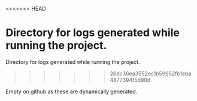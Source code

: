 <<<<<<< HEAD


Directory for logs generated while running the project.
=======
Directory for logs generated while running the project. 
>>>>>>> 26dc36ea3552ec1b59952fb1eba4877394f5d90d

Empty on github as these are dynamically generated.
